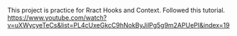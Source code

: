 This project is practice for Rract Hooks and Context. 
Followed this tutorial. <br/>
https://www.youtube.com/watch?v=uXWycyeTeCs&list=PL4cUxeGkcC9hNokByJilPg5g9m2APUePI&index=19